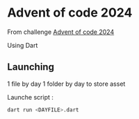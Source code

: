 # Advent of code 2024

From challenge [Advent of code 2024](https://adventofcode.com/2024)

Using Dart

## Launching

1 file by day
1 folder by day to store asset

Launche script :

```sh
dart run <DAYFILE>.dart
```
